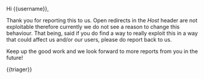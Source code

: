 Hi {{username}},

Thank you for reporting this to us. Open redirects in the *Host* header are not exploitable therefore currently we do not see a reason to change this behaviour. That being, said if you do find a way to really exploit this in a way that could affect us and/or our users, please do report back to us.

Keep up the good work and we look forward to more reports from you in the future!

{{triager}}